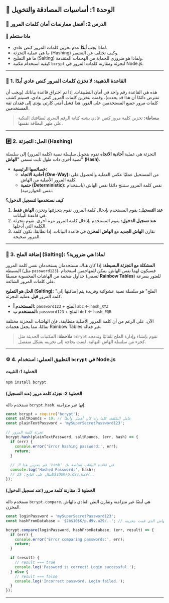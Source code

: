 ## 🔑 الوحدة 1: أساسيات المصادقة والتخويل

### 📘 الدرس 2: أفضل ممارسات أمان كلمات المرور

#### 🧠 **ماذا ستتعلم**
* لماذا يجب **أبدًا** عدم تخزين كلمات المرور كنص عادي.
* ما هي عملية التجزئة (Hashing) وكيف تختلف عن التشفير.
* ما هو التمليح (Salting) ولماذا هو ضروري للحماية من الهجمات المتقدمة.
* كيفية استخدام مكتبة `bcrypt` لتجزئة ومقارنة كلمات المرور في Node.js.

---
### 🚫 1. القاعدة الذهبية: لا تخزن كلمات المرور كنص عادي أبدًا
هذه هي القاعدة رقم واحد في أمان التطبيقات. إذا تم اختراق قاعدة بياناتك (ويجب أن تفترض دائمًا أن هذا قد يحدث)، وقمت بتخزين كلمات المرور كنص عادي، فسيتم كشف كلمات مرور جميع المستخدمين على الفور. هذا فشل أمني كارثي يؤدي إلى فقدان ثقة المستخدمين.

> **ببساطة:** تخزين كلمة مرور كنص عادي يشبه كتابة الرقم السري لبطاقتك البنكية على ظهر البطاقة نفسها.

---
### #️⃣ 2. الحل: التجزئة (Hashing)
التجزئة هي عملية **أحادية الاتجاه** تقوم بتحويل سلسلة نصية (كلمة المرور) إلى سلسلة نصية أخرى ذات طول ثابت تسمى **"الهاش" (Hash)**.

* **خصائصها الرئيسية:**
    * **أحادية الاتجاه (One-Way):** من المستحيل عمليًا عكس العملية والحصول على كلمة المرور الأصلية من الهاش.
    * **حتمية (Deterministic):** نفس كلمة المرور ستنتج دائمًا نفس الهاش (باستخدام نفس الخوارزمية).

**كيف نستخدمها لتسجيل الدخول؟**
1.  **عند التسجيل:** يقوم المستخدم بإدخال كلمة المرور. نقوم بتجزئتها ونخزن **الهاش فقط** في قاعدة البيانات.
2.  **عند تسجيل الدخول:** يقوم المستخدم بإدخال كلمة المرور مرة أخرى. نقوم بتجزئة الكلمة التي أدخلها.
3.  نقارن **الهاش الجديد** مع **الهاش المخزن** في قاعدة البيانات. إذا تطابقا، تكون كلمة المرور صحيحة.

---
### 🧂 3. إضافة الملح (Salting): لماذا هي ضرورية؟
**المشكلة مع التجزئة البسيطة:** إذا كان هناك مستخدمان يستخدمان نفس كلمة المرور البسيطة (مثل `password123`)، فسيكون لهما نفس الهاش. يمكن للمهاجمين استخدام جداول ضخمة من الهاشات المحسوبة مسبقًا (تسمى **Rainbow Tables**) للعثور بسرعة على كلمات المرور الشائعة.

**الحل هو التمليح (Salting):**
"الملح" هو سلسلة نصية عشوائية وفريدة يتم إضافتها إلى كلمة المرور **قبل** عملية التجزئة.
* **المستخدم أ:** `password123` + الملح `abc` ← `hash_XYZ`
* **المستخدم ب:** `password123` + الملح `def` ← `hash_PQR`

الآن، على الرغم من أن كلمة المرور الأصلية متطابقة، فإن الهاشات المخزنة مختلفة تمامًا، مما يجعل هجمات Rainbow Tables غير فعالة.

> **ملاحظة:** المكتبات الحديثة مثل `bcrypt` تقوم بإنشاء وإدارة الملح تلقائيًا وتدمجه كجزء من سلسلة الهاش النهائية. لست بحاجة إلى تخزينه بشكل منفصل.

---
### ⚙️ 4. التطبيق العملي: استخدام `bcrypt` في Node.js

#### **الخطوة 1: التثبيت**
```bash
npm install bcrypt
```

#### **الخطوة 2: تجزئة كلمة مرور (عند التسجيل)**
نستخدم دالة `bcrypt.hash`. إنها غير متزامنة.
```javascript
const bcrypt = require('bcrypt');
const saltRounds = 10; // عامل التكلفة، كلما زاد كان أفضل وأبطأ
const plainTextPassword = 'mySuperSecretPassword123';

// تجزئة كلمة المرور
bcrypt.hash(plainTextPassword, saltRounds, (err, hash) => {
  if (err) {
    console.error('Error hashing password:', err);
    return;
  }
  
  // قم بتخزين هذا الـ 'hash' في قاعدة البيانات الخاصة بك
  console.log('Hashed Password:', hash);
  // مثال على الناتج: $2b$10$K/p.d9v.u29/..
});
```

#### **الخطوة 3: مقارنة كلمة مرور (عند تسجيل الدخول)**
نستخدم دالة `bcrypt.compare`. هي أيضًا غير متزامنة وتقارن النص العادي بالهاش المخزن.
```javascript
const loginPassword = 'mySuperSecretPassword123';
const hashFromDatabase = '$2b$10$K/p.d9v.u29/..'; // الهاش الذي قمت بتخزينه

bcrypt.compare(loginPassword, hashFromDatabase, (err, result) => {
  if (err) {
    console.error('Error comparing passwords:', err);
    return;
  }

  if (result) {
    // result === true
    console.log('Password is correct! Login successful.');
  } else {
    // result === false
    console.log('Incorrect password. Login failed.');
  }
});
```
---
